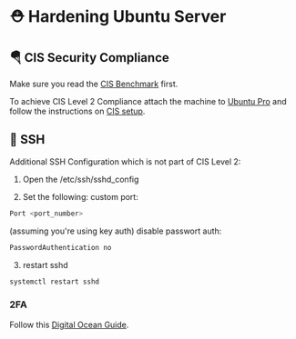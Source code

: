 # ⛑️ Hardening Ubuntu Server

## 🪂 CIS Security Compliance

Make sure you read the [CIS Benchmark](CIS_Ubuntu_Linux_22.04_LTS_Benchmark_v1.0.0.pdf) first.

To achieve CIS Level 2 Compliance attach the machine to [Ubuntu Pro](https://ubuntu.com/pro/tutorial) and follow the instructions on [CIS setup](https://ubuntu.com/security/certifications/docs/usg/cis).

## 📱 SSH

Additional SSH Configuration which is not part of CIS Level 2:

1. Open the /etc/ssh/sshd_config 

2. Set the following:
custom port:
```bash
Port <port_number>
```
(assuming you're using key auth) disable passwort auth:
```bash
PasswordAuthentication no
```
3. restart sshd
```bash
systemctl restart sshd
```

### 2FA

Follow this [Digital Ocean Guide](https://www.digitalocean.com/community/tutorials/how-to-set-up-multi-factor-authentication-for-ssh-on-ubuntu-20-04).